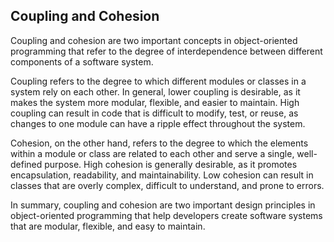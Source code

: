 ## Coupling and Cohesion

Coupling and cohesion are two important concepts in object-oriented programming that refer to the degree of interdependence between different components of a software system.

Coupling refers to the degree to which different modules or classes in a system rely on each other. In general, lower coupling is desirable, as it makes the system more modular, flexible, and easier to maintain. High coupling can result in code that is difficult to modify, test, or reuse, as changes to one module can have a ripple effect throughout the system.

Cohesion, on the other hand, refers to the degree to which the elements within a module or class are related to each other and serve a single, well-defined purpose. High cohesion is generally desirable, as it promotes encapsulation, readability, and maintainability. Low cohesion can result in classes that are overly complex, difficult to understand, and prone to errors.

In summary, coupling and cohesion are two important design principles in object-oriented programming that help developers create software systems that are modular, flexible, and easy to maintain.